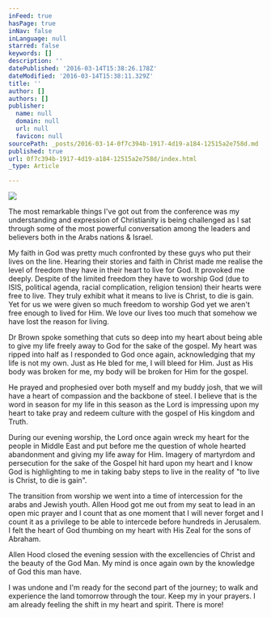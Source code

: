 ```yaml
---
inFeed: true
hasPage: true
inNav: false
inLanguage: null
starred: false
keywords: []
description: ''
datePublished: '2016-03-14T15:38:26.178Z'
dateModified: '2016-03-14T15:38:11.329Z'
title: ''
author: []
authors: []
publisher:
  name: null
  domain: null
  url: null
  favicon: null
sourcePath: _posts/2016-03-14-0f7c394b-1917-4d19-a184-12515a2e758d.md
published: true
url: 0f7c394b-1917-4d19-a184-12515a2e758d/index.html
_type: Article

---
```

![](https://the-grid-user-content.s3-us-west-2.amazonaws.com/da89f413-d5dc-4811-b9e7-a431b38d748b.jpg)

The most remarkable things I've got out from the conference was my understanding and expression of Christianity is being challenged as I sat through some of the most powerful conversation among the leaders and believers both in the Arabs nations & Israel. 

My faith in God was pretty much confronted by these guys who put their lives on the line. Hearing their stories and faith in Christ made me realise the level of freedom they have in their heart to live for God. It provoked me deeply. Despite of the limited freedom they have to worship God (due to ISIS, political agenda, racial complication, religion tension) their hearts were free to live. They truly exhibit what it means to live is Christ, to die is gain. Yet for us we were given so much freedom to worship God yet we aren't free enough to lived for Him. We love our lives too much that somehow we have lost the reason for living. 

Dr Brown spoke something that cuts so deep into my heart about being able to give my life freely away to God for the sake of the gospel. My heart was ripped into half as I responded to God once again, acknowledging that my life is not my own. Just as He bled for me, I will bleed for Him. Just as His body was broken for me, my body will be broken for Him for the gospel.

He prayed and prophesied over both myself and my buddy josh, that we will have a heart of compassion and the backbone of steel. I believe that is the word in season for my life in this season as the Lord is impressing upon my heart to take pray and redeem culture with the gospel of His kingdom and Truth. 

During our evening worship, the Lord once again wreck my heart for the people in Middle East and put before me the question of whole hearted abandonment and giving my life away for Him. Imagery of martyrdom and persecution for the sake of the Gospel hit hard upon my heart and I know God is highlighting to me in taking baby steps to live in the reality of "to live is Christ, to die is gain".

The transition from worship we went into a time of intercession for the arabs and Jewish youth. Allen Hood got me out from my seat to lead in an open mic prayer and I count that as one moment that I will never forget and I count it as a privilege to be able to intercede before hundreds in Jerusalem. I felt the heart of God thumbing on my heart with His Zeal for the sons of Abraham. 

Allen Hood closed the evening session with the excellencies of Christ and the beauty of the God Man. My mind is once again own by the knowledge of God this man have. 

I was undone and I'm ready for the second part of the journey; to walk and experience the land tomorrow through the tour. Keep my in your prayers. I am already feeling the shift in my heart and spirit. There is more!